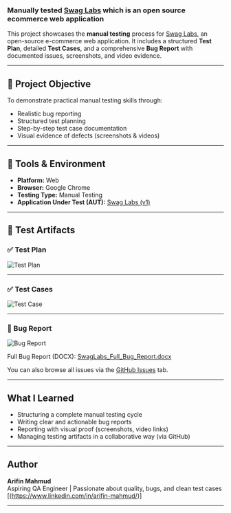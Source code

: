 ### Manually tested [Swag Labs](https://www.saucedemo.com/v1/index.html) which is an open source ecommerce web application 

This project showcases the **manual testing** process for [Swag Labs](https://www.saucedemo.com/v1/index.html), an open-source e-commerce web application. It includes a structured **Test Plan**, detailed **Test Cases**, and a comprehensive **Bug Report** with documented issues, screenshots, and video evidence.

---

## 📌 Project Objective

To demonstrate practical manual testing skills through:
- Realistic bug reporting
- Structured test planning
- Step-by-step test case documentation
- Visual evidence of defects (screenshots & videos)

---

## 📌 Tools & Environment

- **Platform:** Web  
- **Browser:** Google Chrome  
- **Testing Type:** Manual Testing  
- **Application Under Test (AUT):** [Swag Labs (v1)](https://www.saucedemo.com/v1/index.html)

---

## 📄 Test Artifacts

### ✅ Test Plan  
![Test Plan](https://github.com/user-attachments/assets/de0525c5-ced6-4752-88ff-f06efdd26ae5)

---

### ✅ Test Cases  
![Test Case](https://github.com/user-attachments/assets/2d344603-0fa0-4ec1-a8fa-970447a5e0ab)

---

### 🐞 Bug Report  
![Bug Report](https://github.com/user-attachments/assets/b9335c7e-fb2a-4bcd-9815-2a14790012c2)

Full Bug Report (DOCX): [SwagLabs_Full_Bug_Report.docx](./SwagLabs_Full_Bug_Report.docx)

You can also browse all issues via the [GitHub Issues](https://github.com/Arifin-113/SwagLabs-Manual_Testing/issues) tab.

---

## What I Learned

- Structuring a complete manual testing cycle  
- Writing clear and actionable bug reports  
- Reporting with visual proof (screenshots, video links)  
- Managing testing artifacts in a collaborative way (via GitHub)

---

## Author

**Arifin Mahmud**  
Aspiring QA Engineer | Passionate about quality, bugs, and clean test cases  
[(https://www.linkedin.com/in/arifin-mahmud/)]

---


